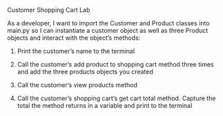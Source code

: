 Customer Shopping Cart Lab

<!-- As a developer, I want to use Python’s proper snake_case for variable names. -->

<!-- As a developer, I want to create a Customer, ShoppingCart, and Product class. -->

<!-- As a developer, I want the Product class to have class properties to keep track of the Product’s name, price, and category. -->

<!-- As a developer, I want the Product class’s initializer to take in the initial values for the name, price, and category via parameters -->

<!-- As a developer, I want the ShoppingCart class to have class properties to keep track of the ShoppingCart’s products (list). -->

<!-- As a developer, I want the ShoppingCart class to have a method to calculate and return the current total of all products in the cart. -->

<!-- As a developer, I want the ShoppingCart class to have a method to add a new product to the cart. (Appending to the products list) -->

<!-- As a developer, I want the ShoppingCart class to have a method to empty all products from the shopping cart. -->

<!-- As a developer, I want the Customer class to have class instance variables to keep track of the Customer’s name and shopping cart object. (Set the shopping cart instance variable equal to a new ShoppingCart object in the initializer HINT: You will have to import the ShoppingCart class into the customer.py file) -->

<!-- As a developer, I want the Customer class’s initializer to take in the initial value for the customer’s name via a parameter. -->

<!-- As a developer, I want the Customer class to have a method to add a new product to the customer’s shopping cart (within this method you will call the shopping cart’s add product method) -->

<!-- As a developer, I want the Customer class to have a method to view all products in the customer’s shopping cart. (Loop over the shopping cart’s products list and print each product to the terminal) -->

As a developer, I want to import the Customer and Product classes into main.py so I can instantiate a customer object as well as three Product objects and interact with the object’s methods:

1. Print the customer’s name to the terminal

2. Call the customer’s add product to shopping cart method three times and add the three products objects you created

3. Call the customer’s view products method

4. Call the customer’s shopping cart’s get cart total method. Capture the total the method returns in a variable and print to the terminal
